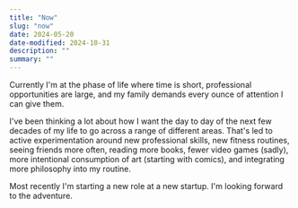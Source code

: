 ```yaml
---
title: "Now"
slug: "now"
date: 2024-05-20
date-modified: 2024-10-31
description: ""
summary: ""
---
```


Currently I'm at the phase of life where time is short, professional opportunities are large, and my family demands every ounce of attention I can give them.

I've been thinking a lot about how I want the day to day of the next few decades of my life to go across a range of different areas. That's led to active experimentation around new professional skills, new fitness routines, seeing friends more often, reading more books, fewer video games (sadly), more intentional consumption of art (starting with comics), and integrating more philosophy into my routine.

Most recently I'm starting a new role at a new startup. I'm looking forward to the adventure.